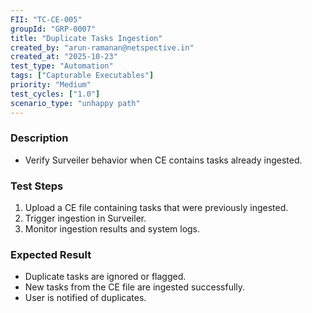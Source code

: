 ```yaml
---
FII: "TC-CE-005"
groupId: "GRP-0007"
title: "Duplicate Tasks Ingestion"
created_by: "arun-ramanan@netspective.in"
created_at: "2025-10-23"
test_type: "Automation"
tags: ["Capturable Executables"]
priority: "Medium"
test_cycles: ["1.0"]
scenario_type: "unhappy path"
---
```

### Description
- Verify Surveiler behavior when CE contains tasks already ingested.

### Test Steps
1. Upload a CE file containing tasks that were previously ingested.  
2. Trigger ingestion in Surveiler.  
3. Monitor ingestion results and system logs.

### Expected Result
- Duplicate tasks are ignored or flagged.  
- New tasks from the CE file are ingested successfully.  
- User is notified of duplicates.
